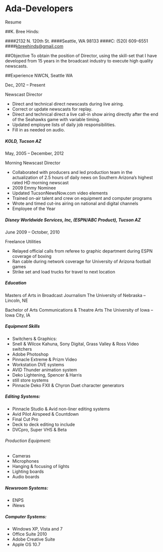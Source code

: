 # Ada-Developers
Resume


##K. Bree Hinds:

####2132 N. 120th St.
####Seattle, WA 98133
####C: (520) 609-6551
####kbreehinds@gmail.com

##Objective
To obtain the position of Director, using the skill-set that I have developed from 15 years in the broadcast industry to execute high quality newscasts.

##Experience
NWCN, Seattle WA

Dec, 2012 – Present

Newscast Director

 * Direct and technical direct newscasts during live airing.
 * Correct or update newscasts for replay.
 * Direct and technical direct a live call-in show airing directly after the end of the Seahawks game with variable timing.
 * Updated employee lists of daily job responsibilities.
 * Fill in as needed on audio.

##### KOLD, Tucson AZ

May, 2005 – December, 2012

Morning Newscast Director

 * Collaborated with producers and led production team in the actualization of 2.5 hours of daily news on Southern Arizona’s highest rated HD morning newscast
 * 2009 Emmy Nominee
 * Updated TucsonNewsNow.com video elements
 * Trained on-air talent and crew on equipment and computer programs
 * Wrote and timed cut-ins airing on national and digital channels
 * Employee of the Year

##### Disney Worldwide Services, Inc, (ESPN/ABC Product), Tucson AZ
June 2009 – October, 2010

Freelance Utilities

 * Relayed official calls from referee to graphic department during ESPN coverage of boxing
 * Ran cable during network coverage for University of Arizona football games
 * Strike set and load trucks for travel to next location


##### Education
Masters of Arts in Broadcast Journalism
The University of Nebraska – Lincoln, NE

Bachelor of Arts Communications & Theatre Arts
The University of Iowa – Iowa City, IA

##### Equipment Skills
 * Switchers & Graphics:
 * Snell & Wilcox Kahuna, Sony Digital, Grass Valley & Ross Video switchers
 * Adobe Photoshop
 * Pinnacle Extreme & Prizm Video
 * Workstation DVE systems
 * AVID Thunder animation system
 * Deko Lightening, Spencer & Harris
 * still store systems
 * Pinnacle Deko FXII & Chyron Duet character generators

##### Editing Systems:
 * Pinnacle Studio & Avid non-liner editing systems
 * Avid Pilot Airspeed & Countdown
 * Final Cut Pro
 * Deck to deck editing to include
 * DVCpro, Super VHS & Beta

###### Production Equipment:
 * Cameras
 * Microphones
 * Hanging & focusing of lights
 * Lighting boards
 * Audio boards

##### Newsroom Systems:
 * ENPS
 * iNews

##### Computer Systems:
 * Windows XP, Vista and 7
 * Office Suite 2010
 * Adobe Creative Suite
 * Apple OS 10.7
